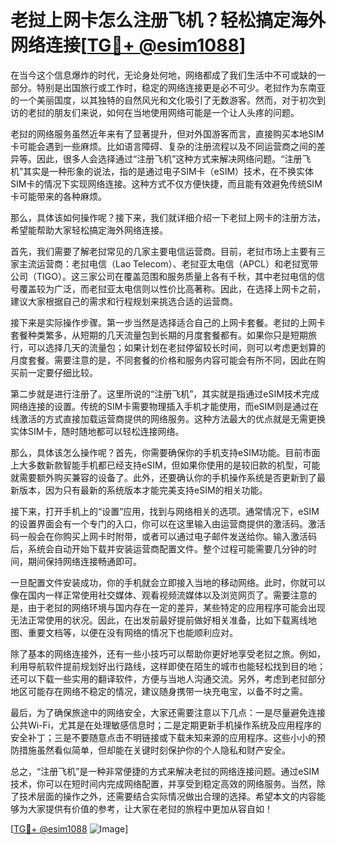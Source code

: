 # 老挝上网卡怎么注册飞机？轻松搞定海外网络连接[[TG💪+ @esim1088](https://t.me/s/esim1088)]

在当今这个信息爆炸的时代，无论身处何地，网络都成了我们生活中不可或缺的一部分。特别是出国旅行或工作时，稳定的网络连接更是必不可少。老挝作为东南亚的一个美丽国度，以其独特的自然风光和文化吸引了无数游客。然而，对于初次到访的老挝的朋友们来说，如何在当地使用网络可能是一个让人头疼的问题。

老挝的网络服务虽然近年来有了显著提升，但对外国游客而言，直接购买本地SIM卡可能会遇到一些麻烦。比如语言障碍、复杂的注册流程以及不同运营商之间的差异等。因此，很多人会选择通过“注册飞机”这种方式来解决网络问题。“注册飞机”其实是一种形象的说法，指的是通过电子SIM卡（eSIM）技术，在不换实体SIM卡的情况下实现网络连接。这种方式不仅方便快捷，而且能有效避免传统SIM卡可能带来的各种麻烦。

那么，具体该如何操作呢？接下来，我们就详细介绍一下老挝上网卡的注册方法，希望能帮助大家轻松搞定海外网络连接。

首先，我们需要了解老挝常见的几家主要电信运营商。目前，老挝市场上主要有三家主流运营商：老挝电信（Lao Telecom）、老挝亚太电信（APCL）和老挝宽带公司（TIGO）。这三家公司在覆盖范围和服务质量上各有千秋，其中老挝电信的信号覆盖较为广泛，而老挝亚太电信则以性价比高著称。因此，在选择上网卡之前，建议大家根据自己的需求和行程规划来挑选合适的运营商。

接下来是实际操作步骤。第一步当然是选择适合自己的上网卡套餐。老挝的上网卡套餐种类繁多，从短期的几天流量包到长期的月度套餐都有。如果你只是短期旅行，可以选择几天的流量包；如果计划在老挝停留较长时间，则可以考虑更划算的月度套餐。需要注意的是，不同套餐的价格和服务内容可能会有所不同，因此在购买前一定要仔细比较。

第二步就是进行注册了。这里所说的“注册飞机”，其实就是指通过eSIM技术完成网络连接的设置。传统的SIM卡需要物理插入手机才能使用，而eSIM则是通过在线激活的方式直接加载运营商提供的网络服务。这种方法最大的优点就是无需更换实体SIM卡，随时随地都可以轻松连接网络。

那么，具体该怎么操作呢？首先，你需要确保你的手机支持eSIM功能。目前市面上大多数新款智能手机都已经支持eSIM，但如果你使用的是较旧款的机型，可能就需要额外购买兼容的设备了。此外，还要确认你的手机操作系统是否更新到了最新版本，因为只有最新的系统版本才能完美支持eSIM的相关功能。

接下来，打开手机上的“设置”应用，找到与网络相关的选项。通常情况下，eSIM的设置界面会有一个专门的入口，你可以在这里输入由运营商提供的激活码。激活码一般会在你购买上网卡时附带，或者可以通过电子邮件发送给你。输入激活码后，系统会自动开始下载并安装运营商配置文件。整个过程可能需要几分钟的时间，期间保持网络连接畅通即可。

一旦配置文件安装成功，你的手机就会立即接入当地的移动网络。此时，你就可以像在国内一样正常使用社交媒体、观看视频流媒体以及浏览网页了。需要注意的是，由于老挝的网络环境与国内存在一定的差异，某些特定的应用程序可能会出现无法正常使用的状况。因此，在出发前最好提前做好相关准备，比如下载离线地图、重要文档等，以便在没有网络的情况下也能顺利应对。

除了基本的网络连接外，还有一些小技巧可以帮助你更好地享受老挝之旅。例如，利用导航软件提前规划好出行路线，这样即使在陌生的城市也能轻松找到目的地；还可以下载一些实用的翻译软件，方便与当地人沟通交流。另外，考虑到老挝部分地区可能存在网络不稳定的情况，建议随身携带一块充电宝，以备不时之需。

最后，为了确保旅途中的网络安全，大家还需要注意以下几点：一是尽量避免连接公共Wi-Fi，尤其是在处理敏感信息时；二是定期更新手机操作系统及应用程序的安全补丁；三是不要随意点击不明链接或下载未知来源的应用程序。这些小小的预防措施虽然看似简单，但却能在关键时刻保护你的个人隐私和财产安全。

总之，“注册飞机”是一种非常便捷的方式来解决老挝的网络连接问题。通过eSIM技术，你可以在短时间内完成网络配置，并享受到稳定高效的网络服务。当然，除了技术层面的操作之外，还需要结合实际情况做出合理的选择。希望本文的内容能够为大家提供有价值的参考，让大家在老挝的旅程中更加从容自如！

[[TG💪+ @esim1088](https://t.me/s/esim1088) ![Image](https://i.postimg.cc/4NQfJmqS/Snipaste-2025-05-13-00-14-12.png)]